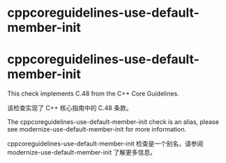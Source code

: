 # cppcoreguidelines-use-default-member-init

# cppcoreguidelines-use-default-member-init

This check implements C.48 from the C++ Core Guidelines.

该检查实现了 C++ 核心指南中的 C.48 条款。

The cppcoreguidelines-use-default-member-init check is an alias, please see modernize-use-default-member-init for more information.

cppcoreguidelines-use-default-member-init 检查是一个别名，请参阅 modernize-use-default-member-init 了解更多信息。
